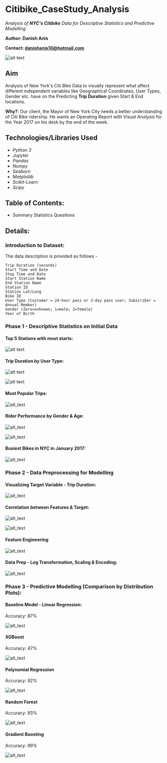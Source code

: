 # Citibike_CaseStudy_Analysis
*Analysis of **NYC's Citibike** Data for Descriptive Statistics and Predictive Modelling*

**Author: Danish Anis**

**Contact: danishanis10@hotmail.com**

![alt text](https://github.com/danishanis/Citibike_CaseStudy_Project/blob/master/images/biking-in-nyc.png)

## Aim 

Analysis of New York's Citi Bike Data to visually represent what affect different independent variables like Geographical Coordinates, User Types, Gender etc. have on the Predicting **Trip Duration** given Start & End locations. 

**Why?**: Our client, the Mayor of New York City needs a better understanding of Citi Bike ridership. He wants an Operating Report with *Visual Analysis* for the Year 2017 on his desk by the end of the week.

## Technologies/Libraries Used

 - *Python 3*
 - *Jupyter*
 - *Pandas*
 - *Numpy*
 - *Seaborn*
 - *Matplotlib*
 - *Scikit-Learn*
 - *Scipy*
 
## Table of Contents:

 - Summary Statistics Questions

## Details:

### Introduction to Dataset:

The data description is provided as follows -

    Trip Duration (seconds)
    Start Time and Date
    Stop Time and Date
    Start Station Name
    End Station Name
    Station ID
    Station Lat/Long
    Bike ID
    User Type (Customer = 24-hour pass or 3-day pass user; Subscriber = Annual Member)
    Gender (Zero=unknown; 1=male; 2=female)
    Year of Birth

### Phase 1 - Descriptive Statistics on Initial Data
#### Top 5 Stations with most starts:

![alt text](https://github.com/danishanis/Citibike_CaseStudy_Project/blob/master/images/top5_stns.png)

#### Trip Duration by User Type:

![alt text](https://github.com/danishanis/Citibike_CaseStudy_Project/blob/master/images/trip_dur_usertype.png)

![alt text](https://github.com/danishanis/Citibike_CaseStudy_Project/blob/master/images/trip_dur_pie.png.png)

#### Most Popular Trips:

![alt_text](https://github.com/danishanis/Citibike_CaseStudy_Project/blob/master/images/popular_trips.png)

#### Rider Performance by Gender & Age:

![alt_text](https://github.com/danishanis/Citibike_CaseStudy_Project/blob/master/images/rider_perf1.png)

![alt_text](https://github.com/danishanis/Citibike_CaseStudy_Project/blob/master/images/rider_perf2.png.png)

#### Busiest Bikes in NYC in January 2017:

![alt_text](https://github.com/danishanis/Citibike_CaseStudy_Project/blob/master/images/busiest_bikes.png)

### Phase 2 - Data Preprocessing for Modelling
#### Visualizing Target Variable - Trip Duration:

![alt_text](https://github.com/danishanis/Citibike_CaseStudy_Project/blob/master/images/trip_duration_viz.png)

#### Correlation between Features & Target:

![alt_text](https://github.com/danishanis/Citibike_CaseStudy_Project/blob/master/images/trip_dur_user_corr.png)

![alt_text](https://github.com/danishanis/Citibike_CaseStudy_Project/blob/master/images/trip_dur_time.png)

#### Feature Engineering

![alt_text](https://github.com/danishanis/Citibike_CaseStudy_Project/blob/master/images/feat_engg.png)

#### Data Prep - Log Transformation, Scaling & Encoding:

![alt_text](https://github.com/danishanis/Citibike_CaseStudy_Project/blob/master/images/data_distribution.png)

### Phase 3 - Predictive Modelling (Comparison by Distribution Plots):
#### Baseline Model - Linear Regression:

Accuracy: *87%*

![alt_text](https://github.com/danishanis/Citibike_CaseStudy_Project/blob/master/images/lr_act_vs_pred.png)

#### XGBoost

Accuracy: 47%

![alt_text](https://github.com/danishanis/Citibike_CaseStudy_Project/blob/master/images/xgb_dist.png)

#### Polynomial Regression

Accuracy: *92%*

![alt_text](https://github.com/danishanis/Citibike_CaseStudy_Project/blob/master/images/polreg_dist.png)

#### Random Forest

Accuracy: 93%

![alt_text](https://github.com/danishanis/Citibike_CaseStudy_Project/blob/master/images/rf_dist.png)

#### Gradient Boosting

Accuracy: *99%*

![alt_text](https://github.com/danishanis/Citibike_CaseStudy_Project/blob/master/images/GBoost_dist.png)
